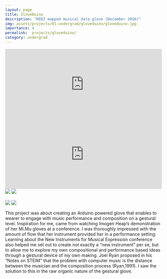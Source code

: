 ```yaml
---
layout: page
title: GloveDuino
description: "MIDI mapped musical data glove (December 2016)"
img: assets/projects/01-undergrad/gloveduino/gloveduino.jpg
importance: 4
permalink:  projects/gloveduino/
category: undergrad
---
```



<div class="row">
    <div class="col-sm mt-3 mt-md-0">
        <iframe width="100%" height="225px" src="https://player.vimeo.com/video/419610035?title=0&amp;byline=0&amp;portrait=0&amp;color=ffffff" frameborder="0" webkitallowfullscreen mozallowfullscreen allowfullscreen></iframe></div>
    </div>
    <div class="col-sm mt-3 mt-md-1">
        <iframe width="100%" height="225px" src="https://player.vimeo.com/video/419612454?title=0&amp;byline=0&amp;portrait=0&amp;color=ffffff" frameborder="0" webkitallowfullscreen mozallowfullscreen allowfullscreen></iframe></div>
    </div>
</div>
<div class="caption">
    <a href="https://arduino.cc/"><img src="https://img.shields.io/badge/Platform-Arduino-yellow?style=flat-square&logo=arduino&logoColor=white"></a>
    <a href="https://puredata.info/"><img src="https://img.shields.io/badge/Environment-PureData-orange?style=flat-square&logo=max&logoColor=white"></a>
    <!-- <a href="https://github.com/sambilbow/weathersynth/"><img src="https://img.shields.io/badge/Code-GitHub-blue?style=flat-square&logo=github&logoColor=white"></a> -->
    <br>
    <br>
    <a href="https://www.sussex.ac.uk/study/modules/undergraduate/2023/W3081-interactive-music-systems"><img src="https://img.shields.io/badge/Module-Interactive Music Systems-red?style=flat-square&logo=todoist&logoColor=white"></a>
    <a href="../../assets/projects/01-undergrad/gloveduino/essay.pdf" target="_blank"><img src="https://img.shields.io/badge/Coursework-Essay-green?style=flat-square&logo=readthedocs&logoColor=white"></a>
</div>

This project was about creating an Arduino powered glove that enables to wearer to engage with music performance and composition on a gestural level. Inspiration for me, came from watching Imogen Heap’s demonstration of her Mi.Mu gloves at a conference. I was thoroughly impressed with the amount of flow that her instrument provided her in a performance setting. Learning about the New Instruments for Musical Expression conference also helped me set out to create not exactly a “new instrument” per se, but to allow me to explore my own compositional and performance based ideas through a gestural device of my own making. Joel Ryan proposed in his “Notes on STEIM” that the problem with computer music is the distance between the musician and the composition process (Ryan,1991). I saw the solution to this in the raw organic nature of the gestural glove.
